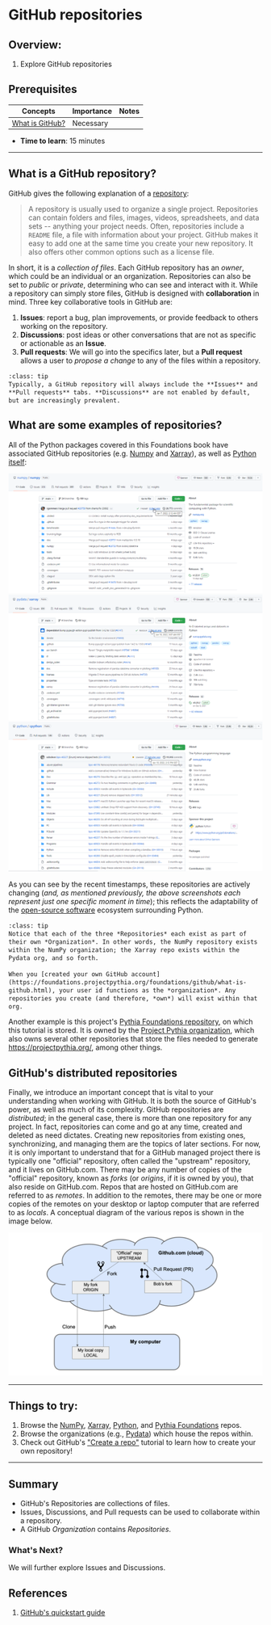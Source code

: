 # GitHub repositories

## Overview:

1. Explore GitHub repositories

## Prerequisites

| Concepts                                                                                        | Importance | Notes |
| ----------------------------------------------------------------------------------------------- | ---------- | ----- |
| [What is GitHub?](https://foundations.projectpythia.org/foundations/github/what-is-github.html) | Necessary  |       |

- **Time to learn**: 15 minutes

---

## What is a GitHub repository?

GitHub gives the following explanation of a [repository](https://docs.github.com/en/get-started/quickstart/hello-world):

> A repository is usually used to organize a single project. Repositories can contain folders and files, images, videos, spreadsheets, and data sets -- anything your project needs. Often, repositories include a `README` file, a file with information about your project. GitHub makes it easy to add one at the same time you create your new repository. It also offers other common options such as a license file.

In short, it is a _collection of files_. Each GitHub repository has an _owner_, which could be an individual or an organization. Repositories can also be set to _public_ or _private_, determining who can see and interact with it. While a repository can simply store files, GitHub is designed with **collaboration** in mind. Three key collaborative tools in GitHub are:

1. **Issues**: report a bug, plan improvements, or provide feedback to others working on the repository.
1. **Discussions**: post ideas or other conversations that are not as specific or actionable as an **Issue**.
1. **Pull requests**: We will go into the specifics later, but a **Pull request** allows a user to _propose a change_ to any of the files within a repository.

```{admonition} Tip
:class: tip
Typically, a GitHub repository will always include the **Issues** and **Pull requests** tabs. **Discussions** are not enabled by default, but are increasingly prevalent.
```

## What are some examples of repositories?

All of the Python packages covered in this Foundations book have associated GitHub repositories (e.g. [Numpy](https://github.com/numpy/numpy) and [Xarray](https://github.com/pydata/xarray)), as well as [Python itself](https://github.com/python/cpython):

<img src="../../images/GitHubNumPy.png" alt="NumPy GitHub">

<img src="../../images/GitHubXarray.png" alt="Xarray GitHub">

<img src="../../images/GitHubPython.png" alt="Python GitHub">

As you can see by the recent timestamps, these repositories are actively changing (<i>and, as mentioned previously, the above screenshots each represent just one specific moment in time</i>); this reflects the adaptability of the [open-source software](https://opensource.org/osd) ecosystem surrounding Python.

```{admonition} Tip
:class: tip
Notice that each of the three *Repositories* each exist as part of their own *Organization*. In other words, the NumPy repository exists within the NumPy organization; the Xarray repo exists within the Pydata org, and so forth.

When you [created your own GitHub account](https://foundations.projectpythia.org/foundations/github/what-is-github.html), your user id functions as the *organization*. Any repositories you create (and therefore, *own*) will exist within that org.
```

Another example is this project's [Pythia Foundations repository](https://github.com/ProjectPythia/pythia-foundations), on which this tutorial is stored. It is owned by the [Project Pythia organization](https://github.com/ProjectPythia), which also owns several other repositories that store the files needed to generate <https://projectpythia.org/>, among other things.

## GitHub's distributed repositories

Finally, we introduce an important concept that is vital to your
understanding when working with GitHub. It is both the source of
GitHub's power, as well as much of its complexity. GitHub repositories
are _distributed_; in the general case, there is more than one
repository for any project. In fact, repositories can come and go
at any time, created and deleted as need dictates. Creating new
repositories from existing ones, synchronizing, and managing them
are the topics of later sections. For now, it is only important to
understand that for a GitHub managed project there is typically one
"official" repository, often called the "upstream" repository, and it lives on GitHub.com. There may be any
number of copies of the "official" repository, known as _forks_ (or _origins_,
if it is owned by you),
that also reside on GitHub.com. Repos that are hosted on GitHub.com
are referred to as _remotes_. In addition to the remotes, there may
be one or more copies of the remotes on your desktop or laptop
computer that are referred to as _locals_. A conceptual diagram of
the various repos is shown in the image below.

![GitHub repositories](../../images/github-repos.png)

---

## Things to try:

1. Browse the [NumPy](https://github.com/numpy/numpy), [Xarray](https://github.com/pydata/xarray), [Python](https://github.com/python/cpython), and [Pythia Foundations](https://github.com/ProjectPythia/pythia-foundations) repos.
1. Browse the organizations (e.g., [Pydata](https://github.com/pydata)) which house the repos within.
1. Check out GitHub's ["Create a repo"](https://docs.github.com/en/get-started/quickstart/create-a-repo) tutorial to learn how to create your own repository!

---

## Summary

- GitHub's Repositories are collections of files.
- Issues, Discussions, and Pull requests can be used to collaborate within a repository.
- A GitHub _Organization_ contains _Repositories_.

### What's Next?

We will further explore Issues and Discussions.

## References

1. [GitHub's quickstart guide](https://docs.github.com/en/get-started/quickstart)
